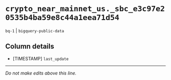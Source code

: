 # `crypto_near_mainnet_us._sbc_e3c97e20535b4ba59e8c44a1eea71d54`
`bq-1` | `bigquery-public-data`

## Column details
* [TIMESTAMP] `last_update`

-------------------------------------------------------------------------------
*Do not make edits above this line.*
